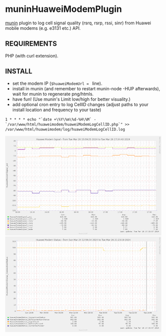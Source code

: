 # muninHuaweiModemPlugin
<a href="http://munin-monitoring.org/">munin</a> plugin to log cell signal quality (rsrq, rsrp, rssi, sinr) from Huawei mobile modems (e.g. e3131 etc.) API.

## REQUIREMENTS
PHP (with curl extension).

## INSTALL
* set the modem IP (`$huaweiModemUrl = ` line).
* install in munin (and remember to restart munin-node -HUP afterwards), wait for munin to regenerate png/htmls.
* have fun! (Use munin's Limit low/high for better visuality.)
* add optional cron entry to log CellID changes (adjust paths to your install location and frequency to your taste)
```
1 * * * * echo "`date +\%Y\%m\%d-%H\%M` - `/var/www/html/huaweimodem/huaweiModemLogCellID.php`" >> /var/www/html/huaweimodem/log/huaweiModemLogCellID.log
```

<img src="screenshot.png">
<img src="screenshot2.png">